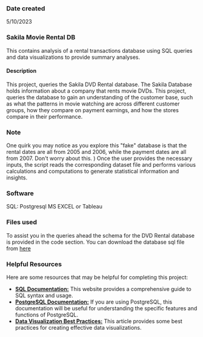 ### Date created
5/10/2023

### Sakila Movie Rental DB 
This contains analysis of a rental transactions database using SQL queries and data visualizations to provide summary analyses.

#### Description
This project, queries the Sakila DVD Rental database. The Sakila Database holds information about a company that rents movie DVDs. This project, queries the database to gain an understanding of the customer base, such as what the patterns in movie watching are across different customer groups, how they compare on payment earnings, and how the stores compare in their performance. 

### Note
One quirk you may notice as you explore this "fake" database is that the rental dates are all from 2005 and 2006, while the payment dates are all from 2007. Don't worry about this. )
Once the user provides the necessary inputs, the script reads the corresponding dataset file and performs various calculations and computations to generate statistical information and insights.

### Software
SQL: Postgresql
MS EXCEL or Tableau

### Files used
To assist you in the queries ahead the schema for the DVD Rental database is provided in the code section. You can download the database sql file from [here](https://www.postgresqltutorial.com/postgresql-getting-started/postgresql-sample-database/)

### Helpful Resources
Here are some resources that may be helpful for completing this project:

* [**SQL Documentation:**](https://www.w3schools.com/sql/) This website provides a comprehensive guide to SQL syntax and usage.
* [**PostgreSQL Documentation:**](https://www.postgresql.org/docs/) If you are using PostgreSQL, this documentation will be useful for understanding the specific features and functions of PostgreSQL.
* [**Data Visualization Best Practices:**](https://www.tableau.com/learn/articles/best-practices/data-visualization) This article provides some best practices for creating effective data visualizations.